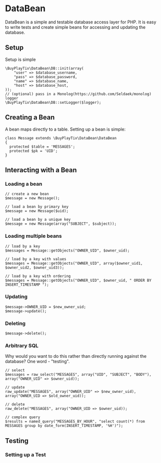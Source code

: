 DataBean
========
DataBean is a simple and testable database access layer for PHP. It is easy to write tests and create simple beans for accessing and updating the database.

Setup
-----
Setup is simple 

    \BuyPlayTix\DataBean\DB::init(array(
        "user" => $database_username,
        "pass" => $database_password,
        "name" => $database_name,
        "host" => $database_host,
    ));
    // (optional) pass in a Monolog(https://github.com/Seldaek/monolog) logger
    \BuyPlayTix\DataBean\DB::setLogger($logger);


Creating a Bean
---------------
A bean maps directly to a table. Setting up a bean is simple:

    class Message extends \BuyPlayTix\DataBean\DataBean
    {
      protected $table = 'MESSAGES';
      protected $pk = 'UID';
    }

Interacting with a Bean
-----------------------

### Loading a bean ###

    // create a new bean
    $message = new Message();
   
    // load a bean by primary key
    $message = new Message($uid);
  
    // load a bean by a unique key
    $message = new Message(array("SUBJECT", $subject));
  
### Loading multiple beans ###

    // load by a key
    $messages = Message::getObjects("OWNER_UID", $owner_uid);
    
    // load by a key with values
    $messages = Message::getObjects("OWNER_UID", array($owner_uid1, $owner_uid2, $owner_uid3));    
    
    // load by a key with ordering
    $messages = Message::getObjects("OWNER_UID", $owner_uid, " ORDER BY INSERT_TIMESTAMP ");
    
### Updating ###
   
    $message->OWNER_UID = $new_owner_uid;
    $message->update();
    
### Deleting ###

    $message->delete();

### Arbitrary SQL ###
Why would you want to do this rather than directly running against the database? One word - "testing".

    // select
    $messages = raw_select("MESSAGES", array("UID", "SUBJECT", "BODY"), array("OWNER_UID" => $owner_uid));
    
    // update
    raw_update("MESSAGES", array("OWNER_UID" => $new_owner_uid), array("OWNER_UID => $old_owner_uid));
    
    // delete
    raw_delete("MESSAGES", array("OWNER_UID => $owner_uid));
    
    // complex query
    $results = named_query("MESSAGES_BY_HOUR", "select count(*) from MESSAGES group by date_form(INSERT_TIMESTAMP, '%H')");
    
Testing
-------

### Setting up a Test ###


